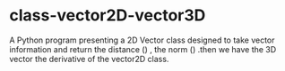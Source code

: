 # class-vector2D-vector3D
A Python program presenting a 2D Vector class designed to take vector information and return the distance () , the norm () .then we have the 3D vector the derivative of the vector2D class.
